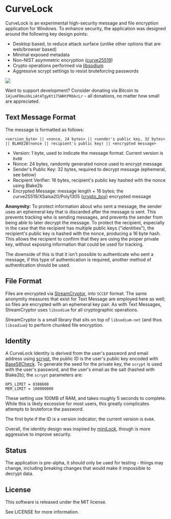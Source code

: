 CurveLock
=========

CurveLock is an experimental high-security message and file encryption application for Windows. To enhance security, the application was designed around the following key design points:

* Desktop based, to reduce attack surface (unlike other options that are web/browser based)
* Minimal exposed metadata
* Non-NIST asymmetric encryption ([curve25519](https://en.wikipedia.org/wiki/Curve25519))
* Crypto operations performed via [libsodium](https://github.com/jedisct1/libsodium)
* Aggressive scrypt settings to resist bruteforcing passwords

![](resources/screenshot.png)

Want to support development? Consider donating via Bitcoin to `14jumFDmuVkLiAt4TgyKt17SWHtPRbkcLr` - all donations, no matter how small are appreciated.

## Text Message Format

The message is formatted as follows:

    <version_byte> || <nonce, 24 bytes> || <sender's public key, 32 bytes> || BLAKE2B(nonce || recipient's public key) || <encrypted message>

* Version: 1 byte, used to indicate the message format. Current version is `0x00`
* Nonce: 24 bytes, randomly generated nonce used to encrypt message
* Sender's Public Key: 32 bytes, required to decrypt message (ephemeral, see below)
* Recipient Verifier: 16 bytes, recipient's public key hashed with the nonce using Blake2b
* Encrypted Message: message length + 16 bytes; the curve25519/XSalsa20/Poly1305 ([crypto_box](http://nacl.cr.yp.to/box.html)) encrypted message

**Anonymity:** To protect information about who sent a message, the sender uses an ephemeral key that is discarded after the message is sent. This prevents tracking who is sending messages, and prevents the sender from being able to later decrypt the message. To protect the recipient, especially in the case that the recipient has multiple public keys ("identities"), the recipient's public key is hashed with the nonce, producing a 16 byte hash. This allows the recipient to confirm that they are using the proper private key, without exposing information that could be used for tracking.

The downside of this is that it isn't possible to authenticate who sent a message, if this type of authentication is required, another method of authentication should be used.

## File Format

Files are encrypted via [StreamCryptor](https://github.com/bitbeans/StreamCryptor), into `SCCEF` format. The same anonymity measures that exist for Text Message are employed here as well; so files are encrypted with an ephemeral key pair. As with Text Messages, StreamCryptor uses `libsodium` for all cryptographic operations.

StreamCryptor is a small library that sits on top of `libsodium-net` (and thus `libsodium`) to perform chunked file encryption.

## Identity

A CurveLock Identity is derived from the user's password and email address using [scrypt](https://www.tarsnap.com/scrypt.html), the public ID is the user's public key encoded with [Base58Check](https://en.bitcoin.it/wiki/Base58Check_encoding). To generate the seed for the private key, the `scrypt` is used with the user's password, and the user's email as the salt (hashed with Blake2b); the `scrypt` parameters are:

    OPS_LIMIT = 8388608
    MEM_LIMIT = 100000000

These setting use 100MB of RAM, and takes roughly 5 seconds to complete. While this is likely excessive for most users, this greatly complicates attempts to bruteforce the password.

The first byte if the ID is a version indicator; the current version is `0x0A`.

Overall, the identity design was inspired by [miniLock](https://github.com/kaepora/miniLock/blob/master/README.md#2-key-derivation), though is more aggressive to improve security.

## Status

The application is pre-alpha, it should only be used for testing - things may change, including breaking changes that would make it impossible to decrypt data.

## License

This software is released under the MIT license.

See LICENSE for more information.
